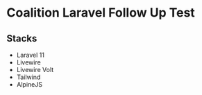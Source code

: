# Coalition Laravel Follow Up Test

## Stacks

- Laravel 11
- Livewire
- Livewire Volt
- Tailwind
- AlpineJS
